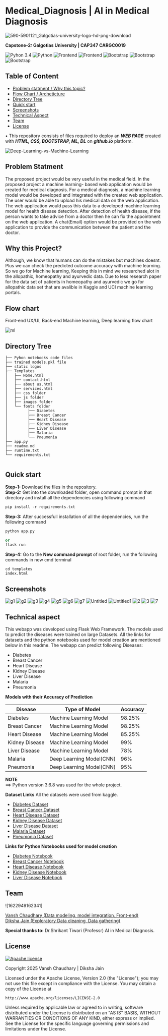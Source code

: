 # Medical_Diagnosis |  AI in Medical Diagnosis

![590-5901121_Galgotias-university-logo-hd-png-download](https://github.com/vanshchaudhari/vanshchaudhari/blob/main/logo.png)


__Capstone-2: Galgotias University | CAP347 CARGC0019__


![Pyhon 3.4](https://img.shields.io/badge/ide-Jupyter_notebook-blue.svg) ![Python](https://img.shields.io/badge/Language-Python-brightgreen.svg)  ![Frontend](https://img.shields.io/badge/Frontend-Bootstrap-purple.svg)  ![Frontend](https://img.shields.io/badge/Libraries-Streamlit-purple.svg)    ![Bootstrap](https://img.shields.io/badge/BaseEnvironment-AnacondaPrompt-brown.svg)   ![Bootstrap](https://img.shields.io/badge/Deployment-Github-yellow.svg)   ![Bootstrap](https://img.shields.io/badge/Debugging-LocalHost-blue.svg)  

## Table of Content
  * [Problem statment / Why this topic?](#Problem-statment)
  * [Flow Chart / Archeticture](#Flow-chart)
  * [Directory Tree](#directory-tree)
  * [Quick start](#Quick-start)
  * [Screenshots](#screenshots)
  * [Technical Aspect](#technical-aspect)
  * [Team](#team)
  * [License](#license)
  

  • This repository consists of files required to deploy an ___WEB PAGE___ created with ___HTML, CSS, BOOTSTRAP, ML, DL___ on ___github.io___ platform.
  
  
![Deep-Learning-vs-Machine-Learning](https://user-images.githubusercontent.com/62024355/120758532-95a9cc80-c52f-11eb-9e5f-2255cd9b8a6c.jpg)

  
## Problem Statment
The proposed project would be very useful in the medical field. In the proposed project a machine learning- based web application would be created for medical diagnosis. For a medical diagnosis, a machine learning model would be developed and integrated with the created web application. The user would be able to upload his medical data on the web application. The web application would pass this data to a developed machine learning model for health disease detection. After detection of health disease, if the person wants to take advice from a doctor then he can fix the appointment on the web application. A chat(Email) option would be provided on the web application to provide the communication between the patient and the doctor.

## Why this Project?
Although, we know that humans can do the mistakes but machines doesnt. Plus we can check the predicted outcome accuracy with machine learning. So we go for Machine learning, Keeping this in mind we researched alot in the allopathic, homeopathy and ayurvedic data. Due to less research paper for the data set of patients in homeopathy and ayurvedic we go for allopathic data set that are avalible in Kaggle and UCI machine learning portals.
  
  
## Flow chart
Front-end UX/UI, Back-end Machine learning, Deep learning flow chart
  

![ml](https://user-images.githubusercontent.com/62024355/120781058-4fac3300-c546-11eb-83be-dfc8319fd2f3.png)
  
  
  
  
## Directory Tree 
```
├── Pyhon notebooks code files
├── trained models.pkl file
├── static logos
├── Templates
│   ├── Home.html
│   ├── contact.html
│   ├── about us.html
│   ├── services.html
│   ├── css folder
│   ├── js folder
│   ├── images folder
│   └── fonts folder
│         ├── Diabetes
│         ├── Breast Cancer
│         ├── Heart Disease
│         ├── Kidney Disease
│         ├── Liver Disease
│         ├── Malaria
│         └── Pneumonia
├── app.py
├── readme.md
├── runtime.txt
└── requirements.txt


```

  
  
  
## Quick start
  
**Step-1:** Download the files in the repository.<br>
**Step-2:** Get into the downloaded folder, open command prompt in that directory and install all the dependencies using following command<br>
```python
pip install -r requirements.txt
```
**Step-3:** After successfull installation of all the dependencies, run the following command<br>
```python
python app.py
```

```python
or
flask run
```
**Step-4:** Go to the __New command prompt__ of root folder, run the following commands in new cmd terminal<br> 
```
cd templates
index.html
```



  
## Screenshots


![g1](https://user-images.githubusercontent.com/62024355/120784738-09f16980-c54a-11eb-8742-daca4ada33b0.jpg)
![g2](https://user-images.githubusercontent.com/62024355/120784742-0a8a0000-c54a-11eb-81a3-daee8b1eafd8.jpg)
![g3](https://user-images.githubusercontent.com/62024355/120784744-0b229680-c54a-11eb-9596-d324a25a192a.jpg)
![g4](https://user-images.githubusercontent.com/62024355/120784746-0bbb2d00-c54a-11eb-9365-df3172efcde1.jpg)
![g5](https://user-images.githubusercontent.com/62024355/120784749-0bbb2d00-c54a-11eb-9d8a-3f4b53b9f208.jpg)
![g6](https://github.com/vanshchaudhari/vanshchaudhari/blob/main/file.jpg)
![g7](https://user-images.githubusercontent.com/62024355/120784730-078f0f80-c54a-11eb-8c37-dffa48791db5.jpg)
![Untitled](https://github.com/vanshchaudhari/vanshchaudhari/blob/main/Screenshot%202025-06-10%20202703.png)
![Untitled1](https://user-images.githubusercontent.com/62024355/120785797-1cb86e00-c54b-11eb-8323-47ab1312e6d6.png)
![2](https://github.com/vanshchaudhari/vanshchaudhari/blob/main/Screenshot%202025-06-10%20202747.png)
![3](https://github.com/vanshchaudhari/vanshchaudhari/blob/main/Screenshot%202025-06-10%20202823.png)
![7](https://github.com/vanshchaudhari/vanshchaudhari/blob/main/Screenshot%202025-06-10%20203656.png)
  
  

## Technical aspect

This webapp was developed using Flask Web Framework. The models used to predict the diseases were trained on large Datasets. All the links for datasets and the python notebooks used for model creation are mentioned below in this readme. The webapp can predict following Diseases:
* Diabetes
* Breast Cancer
* Heart Disease
* Kidney Disease
* Liver Disease
* Malaria
* Pneumonia

__Models with their Accuracy of Prediction__

Disease | Type of Model | Accuracy
--- | --- | ---
Diabetes | Machine Learning Model | 98.25%
Breast Cancer | Machine Learning Model | 98.25%
Heart Disease | Machine Learning Model | 85.25%
Kidney Disease | Machine Learning Model | 99%
Liver Disease | Machine Learning Model | 78%
Malaria | Deep Learning Model(CNN) | 96%
Pneumonia | Deep Learning Model(CNN) | 95%

__NOTE__
<br>
==> Python version 3.6.8 was used for the whole project.<br>

__Dataset Links__
All the datasets were used from kaggle.
* [Diabetes Dataset](https://www.kaggle.com/uciml/pima-indians-diabetes-database)
* [Breast Cancer Dataset](https://www.kaggle.com/uciml/breast-cancer-wisconsin-data)
* [Heart Disease Dataset](https://www.kaggle.com/ronitf/heart-disease-uci)
* [Kidney Disease Dataset](https://www.kaggle.com/mansoordaku/ckdisease)
* [Liver Disease Dataset](https://www.kaggle.com/uciml/indian-liver-patient-records)
* [Malaria Dataset](https://www.kaggle.com/iarunava/cell-images-for-detecting-malaria)
* [Pneumonia Dataset](https://www.kaggle.com/paultimothymooney/chest-xray-pneumonia)

__Links for Python Notebooks used for model creation__
* [Diabetes Notebook](https://github.com/venugopalkadamba/Multi_Disease_Predictor/blob/master/Python%20Notebooks/Diabetes_Prediction.ipynb)
* [Breast Cancer Notebook](https://github.com/venugopalkadamba/Multi_Disease_Predictor/blob/master/Python%20Notebooks/Cancer_Prediction.ipynb)
* [Heart Disease Notebook](https://github.com/venugopalkadamba/Multi_Disease_Predictor/blob/master/Python%20Notebooks/Heart_Disease_Prediction.ipynb)
* [Kidney Disease Notebook](https://github.com/venugopalkadamba/Multi_Disease_Predictor/blob/master/Python%20Notebooks/Kidney_Disease_Prediction.ipynb)
* [Liver Disease Notebook](https://github.com/venugopalkadamba/Multi_Disease_Predictor/blob/master/Python%20Notebooks/Liver_Disease_Prediction.ipynb)




## Team
![1622949162341]

[Vansh Chaudhary (Data modeling, model integration, Front-end)](http://linkedin.com/in/vansh-chaudhari) <br> [Diksha Jain (Exploratory Data cleaning, Data gathering)](https://www.linkedin.com/in/dikshajain1306) 
<br>


__Special thanks to:__ Dr.Shrikant Tiwari (Professr) AI in Medical Diagnosis.

## License
[![Apache license](https://img.shields.io/badge/license-apache-blue?style=for-the-badge&logo=appveyor)](http://www.apache.org/licenses/LICENSE-2.0e)

Copyright 2025 Vansh Chaudhary | Diksha Jain

Licensed under the Apache License, Version 2.0 (the "License");
you may not use this file except in compliance with the License.
You may obtain a copy of the License at

    http://www.apache.org/licenses/LICENSE-2.0

Unless required by applicable law or agreed to in writing, software
distributed under the License is distributed on an "AS IS" BASIS,
WITHOUT WARRANTIES OR CONDITIONS OF ANY KIND, either express or implied.
See the License for the specific language governing permissions and
limitations under the License.
